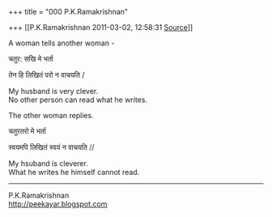 +++
title = "000 P.K.Ramakrishnan"

+++
[[P.K.Ramakrishnan	2011-03-02, 12:58:31 [Source](https://groups.google.com/g/samskrita/c/t3Xp7EjpaTc)]]



  
A woman tells another woman -

चतुर: सखि मे भर्ता

तेन हि लिखितं परो न वाचयति /

My husband is very clever.  
No other person can read what he writes.

  
The other woman replies.

चतुरतरो मे भर्ता

स्वयमपि लिखितं स्वयं न वाचयति //

My hsuband is cleverer.  
What he writes he himself cannot read.

-----------------------------------  
P.K.Ramakrishnan  
<http://peekayar.blogspot.com>


